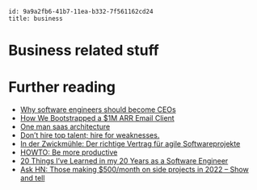 ```
id: 9a9a2fb6-41b7-11ea-b332-7f561162cd24
title: business 
```

# Business related stuff

# Further reading

* [Why software engineers should become CEOs][1]
* [How We Bootstrapped a $1M ARR Email Client][2]
* [One man saas architecture][3]
* [Don’t hire top talent; hire for weaknesses.][4]
* [In der Zwickmühle: Der richtige Vertrag für agile Softwareprojekte][5]
* [HOWTO: Be more productive][6]
* [20 Things I’ve Learned in my 20 Years as a Software Engineer][7]
* [Ask HN: Those making $500/month on side projects in 2022 – Show and tell][8]


[1]: https://www.tlt21.com/why-software-engineers-should-become-ceos/
[2]: https://missiveapp.com/blog/how-we-built-1m-arr-email-client
[3]: https://anthonynsimon.com/blog/one-man-saas-architecture/
[4]: https://benjiweber.co.uk/blog/2021/04/10/dont-hire-top-talent-hire-for-weaknesses/
[5]: https://www.heise.de/news/In-der-Zwickmuehle-Der-richtige-Vertrag-fuer-agile-Softwareprojekte-6058394.html
[6]: http://www.aaronsw.com/weblog/productivity
[7]: https://www.simplethread.com/20-things-ive-learned-in-my-20-years-as-a-software-engineer/
[8]: https://news.ycombinator.com/item?id=29995152
